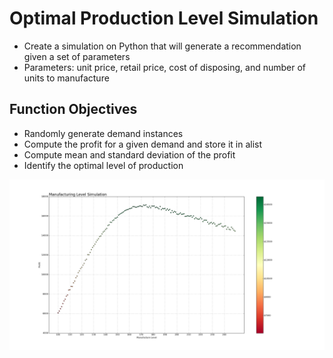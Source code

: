 # Optimal Production Level Simulation
* Create a simulation on Python that will generate a recommendation given a set of parameters
* Parameters: unit price, retail price, cost of disposing, and number of units to manufacture

## Function Objectives
* Randomly generate demand instances
* Compute the profit for a given demand and store it in  alist
* Compute mean and standard deviation of the profit
* Identify the optimal level of production

![Simulation Figure](/images/fig1.png)

